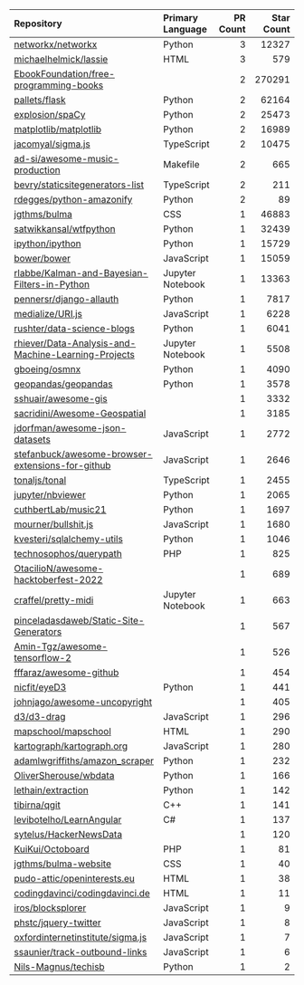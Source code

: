 | Repository | Primary Language | PR Count | Star Count |
| :-- | :-- | --: | --: |
| [networkx/networkx](https://github.com/networkx/networkx) | Python | 3 | 12327 |
| [michaelhelmick/lassie](https://github.com/michaelhelmick/lassie) | HTML | 3 | 579 |
| [EbookFoundation/free-programming-books](https://github.com/EbookFoundation/free-programming-books) |  | 2 | 270291 |
| [pallets/flask](https://github.com/pallets/flask) | Python | 2 | 62164 |
| [explosion/spaCy](https://github.com/explosion/spaCy) | Python | 2 | 25473 |
| [matplotlib/matplotlib](https://github.com/matplotlib/matplotlib) | Python | 2 | 16989 |
| [jacomyal/sigma.js](https://github.com/jacomyal/sigma.js) | TypeScript | 2 | 10475 |
| [ad-si/awesome-music-production](https://github.com/ad-si/awesome-music-production) | Makefile | 2 | 665 |
| [bevry/staticsitegenerators-list](https://github.com/bevry/staticsitegenerators-list) | TypeScript | 2 | 211 |
| [rdegges/python-amazonify](https://github.com/rdegges/python-amazonify) | Python | 2 | 89 |
| [jgthms/bulma](https://github.com/jgthms/bulma) | CSS | 1 | 46883 |
| [satwikkansal/wtfpython](https://github.com/satwikkansal/wtfpython) | Python | 1 | 32439 |
| [ipython/ipython](https://github.com/ipython/ipython) | Python | 1 | 15729 |
| [bower/bower](https://github.com/bower/bower) | JavaScript | 1 | 15059 |
| [rlabbe/Kalman-and-Bayesian-Filters-in-Python](https://github.com/rlabbe/Kalman-and-Bayesian-Filters-in-Python) | Jupyter Notebook | 1 | 13363 |
| [pennersr/django-allauth](https://github.com/pennersr/django-allauth) | Python | 1 | 7817 |
| [medialize/URI.js](https://github.com/medialize/URI.js) | JavaScript | 1 | 6228 |
| [rushter/data-science-blogs](https://github.com/rushter/data-science-blogs) | Python | 1 | 6041 |
| [rhiever/Data-Analysis-and-Machine-Learning-Projects](https://github.com/rhiever/Data-Analysis-and-Machine-Learning-Projects) | Jupyter Notebook | 1 | 5508 |
| [gboeing/osmnx](https://github.com/gboeing/osmnx) | Python | 1 | 4090 |
| [geopandas/geopandas](https://github.com/geopandas/geopandas) | Python | 1 | 3578 |
| [sshuair/awesome-gis](https://github.com/sshuair/awesome-gis) |  | 1 | 3332 |
| [sacridini/Awesome-Geospatial](https://github.com/sacridini/Awesome-Geospatial) |  | 1 | 3185 |
| [jdorfman/awesome-json-datasets](https://github.com/jdorfman/awesome-json-datasets) | JavaScript | 1 | 2772 |
| [stefanbuck/awesome-browser-extensions-for-github](https://github.com/stefanbuck/awesome-browser-extensions-for-github) | JavaScript | 1 | 2646 |
| [tonaljs/tonal](https://github.com/tonaljs/tonal) | TypeScript | 1 | 2455 |
| [jupyter/nbviewer](https://github.com/jupyter/nbviewer) | Python | 1 | 2065 |
| [cuthbertLab/music21](https://github.com/cuthbertLab/music21) | Python | 1 | 1697 |
| [mourner/bullshit.js](https://github.com/mourner/bullshit.js) | JavaScript | 1 | 1680 |
| [kvesteri/sqlalchemy-utils](https://github.com/kvesteri/sqlalchemy-utils) | Python | 1 | 1046 |
| [technosophos/querypath](https://github.com/technosophos/querypath) | PHP | 1 | 825 |
| [OtacilioN/awesome-hacktoberfest-2022](https://github.com/OtacilioN/awesome-hacktoberfest-2022) |  | 1 | 689 |
| [craffel/pretty-midi](https://github.com/craffel/pretty-midi) | Jupyter Notebook | 1 | 663 |
| [pinceladasdaweb/Static-Site-Generators](https://github.com/pinceladasdaweb/Static-Site-Generators) |  | 1 | 567 |
| [Amin-Tgz/awesome-tensorflow-2](https://github.com/Amin-Tgz/awesome-tensorflow-2) |  | 1 | 526 |
| [fffaraz/awesome-github](https://github.com/fffaraz/awesome-github) |  | 1 | 454 |
| [nicfit/eyeD3](https://github.com/nicfit/eyeD3) | Python | 1 | 441 |
| [johnjago/awesome-uncopyright](https://github.com/johnjago/awesome-uncopyright) |  | 1 | 405 |
| [d3/d3-drag](https://github.com/d3/d3-drag) | JavaScript | 1 | 296 |
| [mapschool/mapschool](https://github.com/mapschool/mapschool) | HTML | 1 | 290 |
| [kartograph/kartograph.org](https://github.com/kartograph/kartograph.org) | JavaScript | 1 | 280 |
| [adamlwgriffiths/amazon_scraper](https://github.com/adamlwgriffiths/amazon_scraper) | Python | 1 | 232 |
| [OliverSherouse/wbdata](https://github.com/OliverSherouse/wbdata) | Python | 1 | 166 |
| [lethain/extraction](https://github.com/lethain/extraction) | Python | 1 | 142 |
| [tibirna/qgit](https://github.com/tibirna/qgit) | C++ | 1 | 141 |
| [levibotelho/LearnAngular](https://github.com/levibotelho/LearnAngular) | C# | 1 | 137 |
| [sytelus/HackerNewsData](https://github.com/sytelus/HackerNewsData) |  | 1 | 120 |
| [KuiKui/Octoboard](https://github.com/KuiKui/Octoboard) | PHP | 1 | 81 |
| [jgthms/bulma-website](https://github.com/jgthms/bulma-website) | CSS | 1 | 40 |
| [pudo-attic/openinterests.eu](https://github.com/pudo-attic/openinterests.eu) | HTML | 1 | 38 |
| [codingdavinci/codingdavinci.de](https://github.com/codingdavinci/codingdavinci.de) | HTML | 1 | 11 |
| [iros/blocksplorer](https://github.com/iros/blocksplorer) | JavaScript | 1 | 9 |
| [phstc/jquery-twitter](https://github.com/phstc/jquery-twitter) | JavaScript | 1 | 8 |
| [oxfordinternetinstitute/sigma.js](https://github.com/oxfordinternetinstitute/sigma.js) | JavaScript | 1 | 7 |
| [ssaunier/track-outbound-links](https://github.com/ssaunier/track-outbound-links) | JavaScript | 1 | 6 |
| [Nils-Magnus/techisb](https://github.com/Nils-Magnus/techisb) | Python | 1 | 2 |

